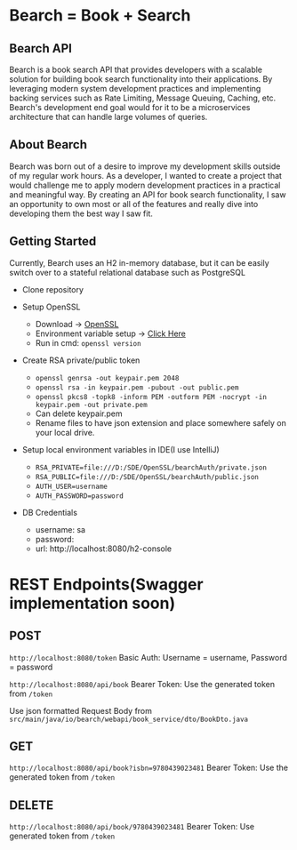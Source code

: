 # Bearch = Book + Search

## Bearch API
Bearch is a book search API that provides developers with a scalable solution for building book search functionality into their applications. By leveraging modern system development practices and implementing backing services such as Rate Limiting, Message Queuing, Caching, etc. Bearch's development end goal would for it to be a microservices architecture that can handle large volumes of queries.

## About Bearch
Bearch was born out of a desire to improve my development skills outside of my regular work hours. As a developer, I wanted to create a project that would challenge me to apply modern development practices in a practical and meaningful way. By creating an API for book search functionality, I saw an opportunity to own most or all of the features and really dive into developing them the best way I saw fit.

## Getting Started
Currently, Bearch uses an H2 in-memory database, but it can be easily switch over to a stateful relational database such as PostgreSQL

* Clone repository
* Setup OpenSSL
  * Download -> [OpenSSL](https://slproweb.com/products/Win32OpenSSL.html)
  * Environment variable setup -> [Click Here](https://www.stechies.com/installing-openssl-windows-10-11/)
  * Run in cmd: `openssl version` 
  

* Create RSA private/public token
    * `openssl genrsa -out keypair.pem 2048`
    * `openssl rsa -in keypair.pem -pubout -out public.pem`
    * `openssl pkcs8 -topk8 -inform PEM -outform PEM -nocrypt -in keypair.pem -out private.pem`
    * Can delete keypair.pem
    * Rename files to have json extension and place somewhere safely on your local drive.


    
* Setup local environment variables in IDE(I use IntelliJ)
  * `RSA_PRIVATE=file:///D:/SDE/OpenSSL/bearchAuth/private.json`
  * `RSA_PUBLIC=file:///D:/SDE/OpenSSL/bearchAuth/public.json`
  * `AUTH_USER=username`
  * `AUTH_PASSWORD=password`


* DB Credentials
    * username: sa
    * password: 
    * url: http://localhost:8080/h2-console

# REST Endpoints(Swagger implementation soon)
## POST
`http://localhost:8080/token` Basic Auth: Username = username, Password = password


`http://localhost:8080/api/book` Bearer Token: Use the generated token from `/token`

Use json formatted Request Body from `src/main/java/io/bearch/webapi/book_service/dto/BookDto.java`

## GET
`http://localhost:8080/api/book?isbn=9780439023481` Bearer Token: Use the generated token from `/token`


## DELETE
`http://localhost:8080/api/book/9780439023481` Bearer Token: Use generated token from `/token`


